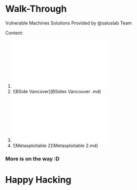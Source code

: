 # Walk-Through
Vulnerable Machines Solutions Provided by @saluslab Team

Content:
1) ![Quaor](Quaor.md)
2) ![BSide Vancover](BSides Vancouver .md)
3) ![Shell Shock](ShellShock.md)
4) ![Metasploitable 2](Metasploitable 2.md)

### More is on the way :D 
# Happy Hacking
